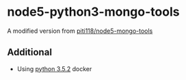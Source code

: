 # node5-python3-mongo-tools

A modified version from [piti118/node5-mongo-tools](https://hub.docker.com/r/piti118/node5-mongo-tools/)

## Additional
- Using [python 3.5.2](https://hub.docker.com/r/library/python/tags/3.5.2/) docker
